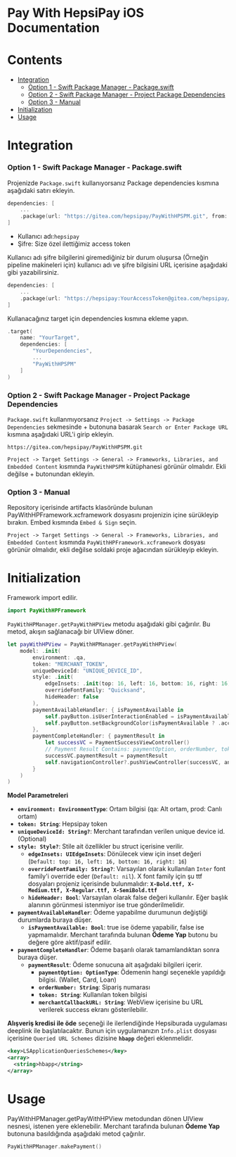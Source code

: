 # **Pay With HepsiPay iOS Documentation**

# Contents
- [Integration](#integration)
  - [Option 1 - Swift Package Manager - Package.swift](#spmpackage)
  - [Option 2 - Swift Package Manager - Project Package Dependencies](#spmproject)
  - [Option 3 - Manual](#manual)
- [Initialization](#initialization)
- [Usage](#usage)

# <a name="integration"> Integration </a>

### <a name="spmpackage">Option 1 - Swift Package Manager - Package.swift</a>
Projenizde `Package.swift` kullanıyorsanız Package dependencies kısmına aşağıdaki satırı ekleyin.
```swift
dependencies: [
    ...
    .package(url: "https://gitea.com/hepsipay/PayWithHPSPM.git", from: "1.2.1")
]
```
- Kullanıcı adı:`hepsipay`
- Şifre: Size özel ilettiğimiz access token

Kullanıcı adı şifre bilgilerini giremediğiniz bir durum oluşursa (Örneğin pipeline makineleri için) kullanıcı adı ve şifre bilgisini URL içerisine aşağıdaki gibi yazabilirsiniz.
```swift
dependencies: [
    ...
    .package(url: "https://hepsipay:YourAccessToken@gitea.com/hepsipay/PayWithHPSPM.git", from: "1.2.1")
]
```

Kullanacağınız target için dependencies kısmına ekleme yapın.
```swift
.target(
    name: "YourTarget",
    dependencies: [
        "YourDependencies",
        ...
        "PayWithHPSPM"
    ]
)
```
### <a name="spmproject">Option 2 - Swift Package Manager - Project Package Dependencies</a>
`Package.swift` kullanmıyorsanız `Project -> Settings -> Package Dependencies` sekmesinde + butonuna basarak `Search or Enter Package URL` kısmına aşağıdaki URL'i girip ekleyin.
```
https://gitea.com/hepsipay/PayWithHPSPM.git
```
`Project -> Target Settings -> General -> Frameworks, Libraries, and Embedded Content` kısmında `PayWithHPSPM` kütüphanesi görünür olmalıdır. Ekli değilse + butonundan ekleyin.

### <a name="manual">Option 3 - Manual</a>
Repository içerisinde artifacts klasöründe bulunan PayWithHPFramework.xcframework dosyasını projenizin içine sürükleyip bırakın. Embed kısmında `Embed & Sign` seçin.

`Project -> Target Settings -> General -> Frameworks, Libraries, and Embedded Content` kısmında `PayWithHPFramework.xcframework` dosyası görünür olmalıdır, ekli değilse soldaki proje ağacından sürükleyip ekleyin.


# <a name="initialization">Initialization</a>

Framework import edilir.
```swift
import PayWithHPFramework
```

`PayWithHPManager.getPayWithHPView` metodu aşağıdaki gibi çağırılır. Bu metod, akışın sağlanacağı bir UIView döner.
```swift
let payWithHPView = PayWithHPManager.getPayWithHPView(
    model: .init(
        environment: .qa,
        token: "MERCHANT_TOKEN",
        uniqueDeviceId: "UNIQUE_DEVICE_ID",
        style: .init(
            edgeInsets: .init(top: 16, left: 16, bottom: 16, right: 16),
            overrideFontFamily: "Quicksand",
            hideHeader: false
        ),
        paymentAvailableHandler: { isPaymentAvailable in
            self.payButton.isUserInteractionEnabled = isPaymentAvailable
            self.payButton.setBackgroundColor(isPaymentAvailable ? .accent : .gray)
        },
        paymentCompleteHandler: { paymentResult in
            let successVC = PaymentSuccessViewController()
            // Payment Result Contains: paymentOption, orderNumber, token, merchantCallbackURL
            successVC.paymentResult = paymentResult
            self.navigationController?.pushViewController(successVC, animated: true)
        }
    )
)
```

**Model Parametreleri**
- **`environment: EnvironmentType`**: Ortam bilgisi (qa: Alt ortam, prod: Canlı ortam)
- **`token: String`**: Hepsipay token
- **`uniqueDeviceId: String?`**: Merchant tarafından verilen unique device id. (Optional)
- **`style: Style?`**: Stile ait özellikler bu struct içerisine verilir.
  -  **`edgeInsets: UIEdgeInsets`**: Dönülecek view için inset değeri (`Default: top: 16, left: 16, bottom: 16, right: 16`)
  -  **`overrideFontFamily: String?`**: Varsayılan olarak kullanılan `Inter` font family'i override eder (`Default: nil`). X font family için şu ttf dosyaları projeniz içerisinde bulunmalıdır: **`X-Bold.ttf, X-Medium.ttf, X-Regular.ttf, X-SemiBold.ttf`**
  -  **`hideHeader: Bool`**: Varsayılan olarak false değeri kullanılır. Eğer başlık alanının görünmesi istenmiyor ise true gönderilmelidir.
- **`paymentAvailableHandler`**: Ödeme yapabilme durumunun değiştiği durumlarda buraya düşer.
  - **`isPaymentAvailable: Bool`**: true ise ödeme yapabilir, false ise yapmamalıdır. Merchant tarafında bulunan **Ödeme Yap** butonu bu değere göre aktif/pasif edilir.
- **`paymentCompleteHandler`**: Ödeme başarılı olarak tamamlandıktan sonra buraya düşer.
  -  **`paymentResult`**: Ödeme sonucuna ait aşağıdaki bilgileri içerir.
      -  **`paymentOption: OptionType`**: Ödemenin hangi seçenekle yapıldığı bilgisi. (Wallet, Card, Loan)
      -  **`orderNumber: String`**: Sipariş numarası
      -  **`token: String`**: Kullanılan token bilgisi
      -  **`merchantCallbackURL: String`**: WebView içerisine bu URL verilerek success ekranı gösterilebilir.


**Alışveriş kredisi ile öde** seçeneği ile ilerlendiğinde Hepsiburada uygulaması deeplink ile başlatılacaktır. Bunun için uygulamanızın `Info.plist` dosyası içerisine `Queried URL Schemes` dizisine **`hbapp`** değeri eklenmelidir.
```xml
<key>LSApplicationQueriesSchemes</key>
<array>
  <string>hbapp</string>
</array>
```

# <a name="usage">Usage</a>

PayWithHPManager.getPayWithHPView metodundan dönen UIView nesnesi, istenen yere eklenebilir. Merchant tarafında bulunan **Ödeme Yap** butonuna basıldığında aşağıdaki metod çağırılır.

```swift
PayWithHPManager.makePayment()
```

